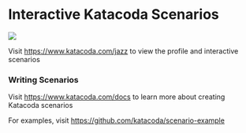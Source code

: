 # Interactive Katacoda Scenarios

[![](http://shields.katacoda.com/katacoda/jazz/count.svg)](https://www.katacoda.com/jazz "Get your profile on Katacoda.com")

Visit https://www.katacoda.com/jazz to view the profile and interactive scenarios

### Writing Scenarios
Visit https://www.katacoda.com/docs to learn more about creating Katacoda scenarios

For examples, visit https://github.com/katacoda/scenario-example
